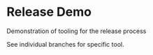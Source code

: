 # Release Demo

Demonstration of tooling for the release process 

See individual branches for specific tool.